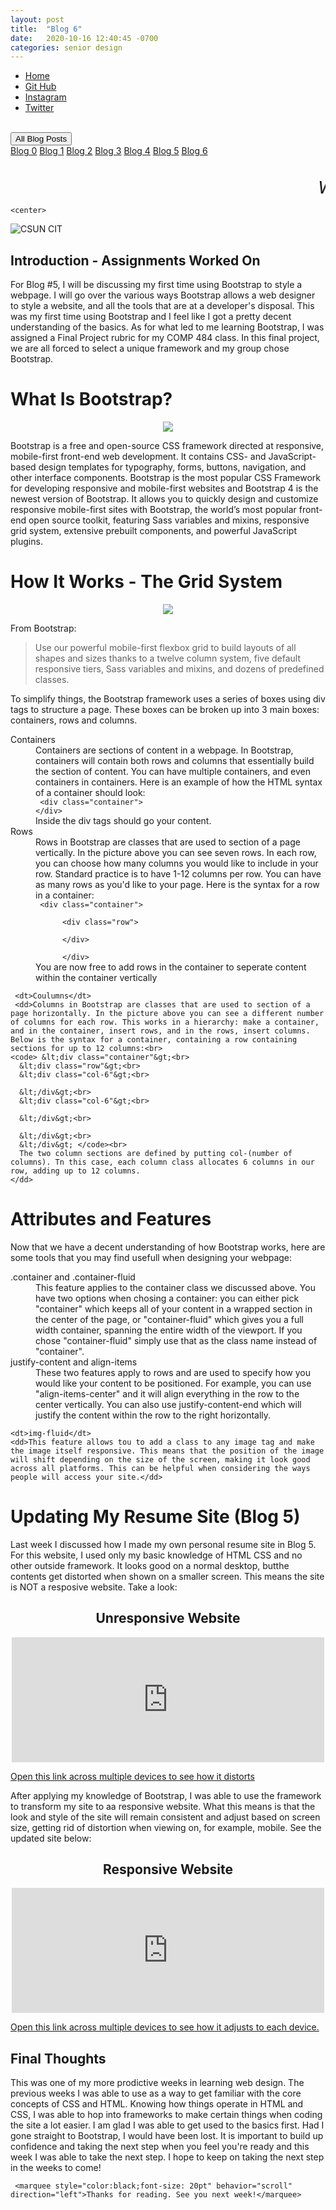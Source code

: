 ```yaml
---
layout: post
title:  "Blog 6"
date:   2020-10-16 12:40:45 -0700
categories: senior design
---
```


<html>



<style>
{% include custom.css %}
</style>

  <title>Blog 6</title>
<body>
<ul class="navbar">
 
  <li class="navbar"><a class="home" href="http://dec98524.github.io/">Home</a></li>
  <li class="navbar"><a href="https://github.com/dec98524/dec98524.github.io">Git Hub</a></li>
  <li class="navbar"><a href="https://www.instagram.com/im.davidcastaneda/">Instagram</a></li>
  <li class="navbar"><a href="https://twitter.com/refilldranks">Twitter</a></li>

</ul>
<br>
<div class="dropdown">
  <button class="dropbtn">All Blog Posts</button>
  <div class="dropdown-content">
    <a href="https://dec98524.github.io/senior/design/2020/08/27/blog-0.html">Blog 0</a>
    <a href="https://dec98524.github.io/senior/design/2020/09/08/blog1.html">Blog 1</a>
    <a href="https://dec98524.github.io/senior/design/2020/09/18/blog2.html">Blog 2</a>
    <a href="https://dec98524.github.io/senior/design/2020/09/25/blog3.html">Blog 3</a>
    <a href="https://dec98524.github.io/senior/design/2020/10/02/blog4.html">Blog 4</a>
    <a href="https://dec98524.github.io/senior/design/2020/10/09/blog5.html">Blog 5</a>
    <a href="https://dec98524.github.io/senior/design/2020/10/16/blog6.html">Blog 6</a>



  </div>
</div><br>
<br>
<marquee style="color:black;font-size: 20pt" behavior="scroll" direction="left"><i>Welcome to my blog site!</i></marquee>

    <center>
<img src="https://www.csun.edu/ua/2017logos/Seal-CSUN-Horizontal-186.png" alt="CSUN CIT" align="middle">
</center>

<h2>Introduction - Assignments Worked On</h2>

<p>For Blog #5, I will be discussing my first time using Bootstrap to style a webpage. I will go over the various ways Bootstrap allows a web designer to style a website, and all the tools that are at a developer's disposal. This was my first time using Bootstrap and I feel like I got a pretty decent understanding of the basics. As for what led to me learning Bootstrap, I was assigned a Final Project rubric for my COMP 484 class. In this final project, we are all forced to select a unique framework and my group chose Bootstrap. 


      

</p>


 <h1>What Is Bootstrap?</h1>  
  <center>
  <img src="https://sdtimes.com/wp-content/uploads/2020/06/v5-new-logo.png">
    </center>
<p>Bootstrap is a free and open-source CSS framework directed at responsive, mobile-first front-end web development. It contains CSS- and JavaScript-based design templates for typography, forms, buttons, navigation, and other interface components. Bootstrap is the most popular CSS Framework for developing responsive and mobile-first websites and Bootstrap 4 is the newest version of Bootstrap. It allows you to quickly design and customize responsive mobile-first sites with Bootstrap, the world’s most popular front-end open source toolkit, featuring Sass variables and mixins, responsive grid system, extensive prebuilt components, and powerful JavaScript plugins.</p>
  
  
  <h1>How It Works - The Grid System </h1>  
  <center>
  <img src="https://www.c-sharpcorner.com/article/bootstrap-grid-system/Images/1.png">
    </center>
<p>From Bootstrap:

<blockquote cite="https://getbootstrap.com/docs/4.0/layout/grid/">
Use our powerful mobile-first flexbox grid to build layouts of all shapes and sizes thanks to a twelve column system, five default responsive tiers, Sass variables and mixins, and dozens of predefined classes.
</blockquote>
  
  To simplify things, the Bootstrap framework uses a series of boxes using div tags to structure a page. These boxes can be broken up into 3 main boxes: containers, rows and columns.
  </p>
  <dl>
    <dt>Containers</dt>
    <dd>Containers are sections of content in a webpage. In Bootstrap, containers will contain both rows and columns that essentially build the section of content. You can have multiple containers, and even containers in containers. Here is an example of how the HTML syntax of a container should look:<br>
    <code> &lt;div class="container"&gt;<br>&lt;/div&gt; </code><br>
      Inside the div tags should go your content.
    </dd>
    <dt>Rows</dt>
     <dd>Rows in Bootstrap are classes that are used to section of a page vertically. In the picture above you can see seven rows. In each row, you can choose how many columns you would like to include in your row. Standard practice is to have 1-12 columns per row. You can have as many rows as you'd like to your page. Here is the syntax for a row in a container:<br>
    <code> &lt;div class="container"&gt;<br>
      &lt;div class="row"&gt;<br> 
      &lt;/div&gt;<br>
      &lt;/div&gt; </code><br>
      You are now free to add rows in the container to seperate content within the container vertically
    </dd>
    
     <dt>Coulumns</dt>
     <dd>Columns in Bootstrap are classes that are used to section of a page horizontally. In the picture above you can see a different number of columns for each row. This works in a hierarchy: make a container, and in the container, insert rows, and in the rows, insert columns. Below is the syntax for a container, containing a row containing sections for up to 12 columns:<br>
    <code> &lt;div class="container"&gt;<br>
      &lt;div class="row"&gt;<br> 
      &lt;div class="col-6"&gt;<br> 
      
      &lt;/div&gt;<br>
      &lt;div class="col-6"&gt;<br> 
      
      &lt;/div&gt;<br>
      
      &lt;/div&gt;<br>
      &lt;/div&gt; </code><br>
      The two column sections are defined by putting col-(number of columns). Tn this case, each column class allocates 6 columns in our row, adding up to 12 columns.
    </dd>
  </dl>
  </p>
  
  
   <h1>Attributes and Features</h1>  
<p> Now that we have a decent understanding of how Bootstrap works, here are some tools that you may find usefull when designing your webpage:
 
  <dl>
    <dt>.container and .container-fluid</dt>
    <dd>This feature applies to the container class we discussed above. You have two options when chosing a container: you can either pick "container" which keeps all of your content in a wrapped section in the center of the page, or "container-fluid" which gives you a full width container, spanning the entire width of the viewport. If you chose "container-fluid" simply use that as the class name instead of "container".
    </dd>
     <dt>justify-content and align-items</dt>
    <dd>These two features apply to rows and are used to specify how you would like your content to be positioned. For example, you can use "align-items-center" and it will align everything in the row to the center vertically. You can also use justify-content-end which will justify the content within the row to the right horizontally.</dd>
    
    <dt>img-fluid</dt>
    <dd>This feature allows tou to add a class to any image tag and make the image itself responsive. This means that the position of the image will shift depending on the size of the screen, making it look good across all platforms. This can be helpful when considering the ways people will access your site.</dd>
  </dl>
  </p>
  
   <h1>Updating My Resume Site (Blog 5)</h1>  

<p>
  Last week I discussed how I made my own personal resume site in Blog 5. For this website, I used only my basic knowledge of HTML CSS and no other outside framework. It looks good on a normal desktop, butthe contents get distorted when shown on a smaller screen. This means the site is NOT a resposive website. Take a look:
 <center>
   <h2>
     Unresponsive Website
   </h2>
 <embed type="text/html" src="https://david-resume.glitch.me/" width="500" height="200">   
</center>
  <p><a href="https://david-resume.glitch.me/">Open this link across multiple devices to see how it distorts</a></p>
</p>

<p>
 After applying my knowledge of Bootstrap, I was able to use the framework to transform my site to aa responsive website. What this means is that the look and style of the site will remain consistent and adjust based on screen size, getting rid of distortion when viewing on, for example, mobile. See the updated site below: 
 <center>
   <h2>
     Responsive Website
   </h2>
 <embed type="text/html" src="https://david-website-3.glitch.me/" width="500" height="200">
</center>
  <p><a href="https://david-website-3.glitch.me/">Open this link across multiple devices to see how it adjusts to each device.</a></p>
</p>

   
<h2>Final Thoughts</h2>
<p>This was one of my more prodictive weeks in learning web design. The previous weeks I was able to use as a way to get familiar with the core concepts of CSS and HTML. Knowing how things operate in HTML and CSS, I was able to hop into frameworks to make certain things when coding the site a lot easier. I am glad I was able to get used to the basics first. Had I gone straight to Bootstrap, I would have been lost. It is important to build up confidence and taking the next step when you feel you're ready and this week I was able to take the next step. I hope to keep on taking the next step in the weeks to come!</p>
 
 
     <marquee style="color:black;font-size: 20pt" behavior="scroll" direction="left">Thanks for reading. See you next week!</marquee>
</body>
</html>


